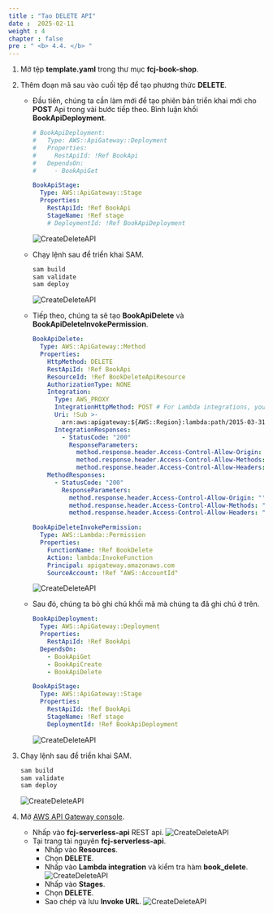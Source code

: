 ```yaml
---
title : "Tạo DELETE API"
date :  2025-02-11
weight : 4
chapter : false
pre : " <b> 4.4. </b> "
---
```

1. Mở tệp **template.yaml** trong thư mục **fcj-book-shop**.

2. Thêm đoạn mã sau vào cuối tệp để tạo phương thức **DELETE**.
    - Đầu tiên, chúng ta cần làm mới để tạo phiên bản triển khai mới cho **POST** Api trong vài bước tiếp theo. Bình luận khối **BookApiDeployment**.

      ```yml
      # BookApiDeployment:
      #   Type: AWS::ApiGateway::Deployment
      #   Properties:
      #     RestApiId: !Ref BookApi
      #   DependsOn:
      #     - BookApiGet

      BookApiStage:
        Type: AWS::ApiGateway::Stage
        Properties:
          RestApiId: !Ref BookApi
          StageName: !Ref stage
          # DeploymentId: !Ref BookApiDeployment
      ```

      ![CreateDeleteAPI](/images/temp/1/72.png?&width=90pc)
    - Chạy lệnh sau để triển khai SAM.

      ```bash
      sam build
      sam validate
      sam deploy
      ```

      ![CreateDeleteAPI](/images/temp/1/73.png?&width=90pc)
    - Tiếp theo, chúng ta sẽ tạo **BookApiDelete** và **BookApiDeleteInvokePermission**.

      ```yml
      BookApiDelete:
        Type: AWS::ApiGateway::Method
        Properties:
          HttpMethod: DELETE
          RestApiId: !Ref BookApi
          ResourceId: !Ref BookDeleteApiResource
          AuthorizationType: NONE
          Integration:
            Type: AWS_PROXY
            IntegrationHttpMethod: POST # For Lambda integrations, you must set the integration method to POST
            Uri: !Sub >-
              arn:aws:apigateway:${AWS::Region}:lambda:path/2015-03-31/functions/${BookDelete.Arn}/invocations
            IntegrationResponses:
              - StatusCode: "200"
                ResponseParameters:
                  method.response.header.Access-Control-Allow-Origin: "'*'"
                  method.response.header.Access-Control-Allow-Methods: "'DELETE,OPTIONS'"
                  method.response.header.Access-Control-Allow-Headers: "'Content-Type,X-Amz-Date,Authorization,X-Api-Key,X-Amz-Security-Token'"
          MethodResponses:
            - StatusCode: "200"
              ResponseParameters:
                method.response.header.Access-Control-Allow-Origin: "'*'"
                method.response.header.Access-Control-Allow-Methods: "'DELETE,OPTIONS'"
                method.response.header.Access-Control-Allow-Headers: "'Content-Type,X-Amz-Date,Authorization,X-Api-Key,X-Amz-Security-Token'"

      BookApiDeleteInvokePermission:
        Type: AWS::Lambda::Permission
        Properties:
          FunctionName: !Ref BookDelete
          Action: lambda:InvokeFunction
          Principal: apigateway.amazonaws.com
          SourceAccount: !Ref "AWS::AccountId"
      ```

      ![CreateDeleteAPI](/images/temp/1/79.png?&width=90pc)
    - Sau đó, chúng ta bỏ ghi chú khối mã mà chúng ta đã ghi chú ở trên.

      ```yml
      BookApiDeployment:
        Type: AWS::ApiGateway::Deployment
        Properties:
          RestApiId: !Ref BookApi
        DependsOn:
          - BookApiGet
          - BookApiCreate
          - BookApiDelete

      BookApiStage:
        Type: AWS::ApiGateway::Stage
        Properties:
          RestApiId: !Ref BookApi
          StageName: !Ref stage
          DeploymentId: !Ref BookApiDeployment
      ```

      ![CreateDeleteAPI](/images/temp/1/80.png?&width=90pc)

3. Chạy lệnh sau để triển khai SAM.

    ```bash
    sam build
    sam validate
    sam deploy
    ```

    ![CreateDeleteAPI](/images/temp/1/81.png?&width=90pc)

4. Mở [AWS API Gateway console](https://us-east-1.console.aws.amazon.com/apigateway/home?region=us-east-1).
    - Nhấp vào **fcj-serverless-api** REST api.
      ![CreateDeleteAPI](/images/temp/1/64.png?width=90pc)
    - Tại trang tài nguyên **fcj-serverless-api**.
      - Nhấp vào **Resources**.
      - Chọn **DELETE**.
      - Nhấp vào **Lambda integration** và kiểm tra hàm **book_delete**.
        ![CreateDeleteAPI](/images/temp/1/82.png?&width=90pc)
      - Nhấp vào **Stages**.
      - Chọn **DELETE**.
      - Sao chép và lưu **Invoke URL**.
        ![CreateDeleteAPI](/images/temp/1/83.png?&width=90pc)
